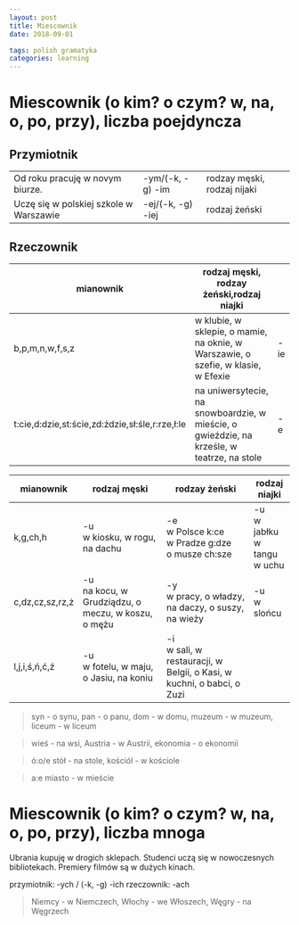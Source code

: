 ```yaml
---
layout: post
title: Miescownik
date: 2018-09-01

tags: polish gramatyka
categories: learning
---
```

# Miescownik (o kim? o czym? w, na, o, po, przy), liczba poejdyncza

## Przymiotnik

||||
|-|-|-|
|Od roku pracuję w novym biurze.|-ym/(-k, -g) -im| rodzay męski, rodzaj nijaki|
|Uczę się w polskiej szkole w Warszawie| -ej/(-k, -g) -iej| rodzaj żeński|

## Rzeczownik

|mianownik|rodzaj męski, rodzay żeński,rodzaj niajki||
|-|-|-|
|b,p,m,n,w,f,s,z|w klubie, w sklepie, o mamie, na oknie, w Warszawie, o szefie, w klasie, w Efexie|-ie|
|t:cie,d:dzie,st:ście,zd:żdzie,sł:śle,r:rze,ł:le|na uniwersytecie, na snowboardzie, w mieście, o gwieździe, na krześle, w teatrze, na stole|-e|

|mianownik|rodzaj męski|rodzay żeński|rodzaj niajki|
|-|-|-|-|
|k,g,ch,h|-u<br> w kiosku, w rogu, na dachu|-e<br> w Polsce k:ce <br> w Pradze g:dze <br> o musze ch:sze|-u <br> w jabłku <br> w tangu <br> w uchu
|c,dz,cz,sz,rz,ż|-u<br>na kocu, w Grudziądzu, o meczu, w koszu, o mężu|-y<br>w pracy, o władzy, na daczy, o suszy, na wieży|-u<br>w slońcu|
|l,j,i,ś,ń,ć,ź|-u<br>w fotelu, w maju, o Jasiu, na koniu|-i<br>w sali, w restauracji, w Belgii, o Kasi, w kuchni, o babci, o Zuzi|

> syn - o synu, pan - o panu, dom - w domu, muzeum - w muzeum, liceum - w liceum

> wieś - na wsi, Austria - w Austrii, ekonomia - o ekonomii

> ó:o/e stół - na stole, kościól - w kościole

> a:e miasto - w mieście

# Miescownik (o kim? o czym? w, na, o, po, przy), liczba mnoga

Ubrania kupuję w drogich sklepach. Studenci uczą się w nowoczesnych bibliotekach. Premiery filmów są w dużych kinach.

przymiotnik: -ych / (-k, -g) -ich
rzeczownik: -ach
> Niemcy - w Niemczech, Włochy - we Włoszech, Węgry - na Węgrzech
